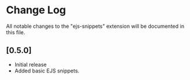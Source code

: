 # Change Log

All notable changes to the "ejs-snippets" extension will be documented in this file.

## [0.5.0]

- Initial release
- Added basic EJS snippets.
